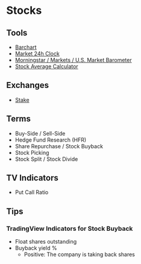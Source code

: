 # Stocks

<!--
data ex dividendos

Annual Share Buybacks

Prime Book Global Equities Cumulative 4 Week Short Trading Flow Z-Score

---
Investors
- Equity L/S
- Macro ex-CTAs
- CTAs
- Risk Parity Funds
- US Balanced MFs

Benchmark
- MSCI AC World
- Barclays Global Agg
- 60 US Equity: 40 US Bonds
- S&P Risk Parity Vol 10
-->

## Tools

- [Barchart](/stocks/barchart.md)
- [Market 24h Clock](https://market24hclock.com/)
- [Morningstar / Markets / U.S. Market Barometer](https://morningstar.com/markets)
- [Stock Average Calculator](https://online-calculator.org/stock-average-calculator.aspx)

## Exchanges

- [Stake](https://hellostake.com/)

## Terms

- Buy-Side / Sell-Side
- Hedge Fund Research (HFR)
- Share Repurchase / Stock Buyback
- Stock Picking
- Stock Split / Stock Divide

<!--
Form 13F
-->

## TV Indicators

- Put Call Ratio

## Tips

### TradingView Indicators for Stock Buyback

- Float shares outstanding
- Buyback yield %
  - Positive: The company is taking back shares
